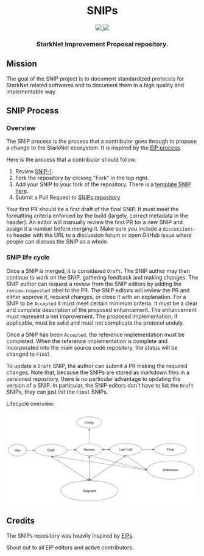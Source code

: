 <div align="center">
  <h1 align="center">SNIPs</h1>
  <p align="center">
    <a href="https://community.starknet.io/">
        <img src="https://img.shields.io/badge/StarkNet%20Shamans-5C4C9F?style=for-the-badge&logo=startrek&logoColor=white">
    </a>
    <a href="https://twitter.com/intent/follow?screen_name=StarkNetFndn">
        <img src="https://img.shields.io/badge/Twitter-1DA1F2?style=for-the-badge&logo=twitter&logoColor=white">
    </a>       
  </p>
  
  <h3 align="center">StarkNet Improvement Proposal repository.</h3>
</div>

## Mission

The goal of the SNIP project is to document standardized protocols for StarkNet related softwares and to document them in a high quality and implementable way.

## SNIP Process

### Overview

The SNIP process is the process that a contributor goes through to propose a change to the StarkNet ecosystem. It is inspired by the [EIP process](https://eips.ethereum.org/EIPS/eip-1).

Here is the process that a contributor should follow:

1. Review [SNIP-1](./SNIPs/snip-1.md).
2. Fork the repository by clicking "Fork" in the top right.
3. Add your SNIP to your fork of the repository. There is a [template SNIP here](./SNIPs/snip-template.md).
4. Submit a Pull Request to [SNIPs repository](https://github.com/starknet-community-libs/SNIPs)

Your first PR should be a first draft of the final SNIP. It must meet the formatting criteria enforced by the build (largely, correct metadata in the header). An editor will manually review the first PR for a new SNIP and assign it a number before merging it. Make sure you include a `discussions-to` header with the URL to a discussion forum or open GitHub issue where people can discuss the SNIP as a whole.

### SNIP life cycle

Once a SNIP is merged, it is considered `Draft`. The SNIP author may then continue to work on the SNIP, gathering feedback and making changes. The SNIP author can request a review from the SNIP editors by adding the `review-requested` label to the PR. The SNIP editors will review the PR and either approve it, request changes, or close it with an explanation. For a SNIP to be `Accepted` it must meet certain minimum criteria. It must be a clear and complete description of the proposed enhancement. The enhancement must represent a net improvement. The proposed implementation, if applicable, must be solid and must not complicate the protocol unduly.

Once a SNIP has been `Accepted`, the reference implementation must be completed. When the reference implementation is complete and incorporated into the main source code repository, the status will be changed to `Final`.

To update a `Draft` SNIP, the author can submit a PR making the required changes. Note that, because the SNIPs are stored as markdown files in a versioned repository, there is no particular advantage to updating the version of a SNIP. In particular, the SNIP editors don't have to list the `Draft` SNIPs, they can just list the `Final` SNIPs.

Lifecycle overview:

![SNIP lifecycle](./assets/snip-1/SNIP-process-update.jpg)

## Credits

The SNIPs repository was heavily inspired by [EIPs](https://github.com/ethereum/EIPs).

Shout out to all EIP editors and active contributors.
